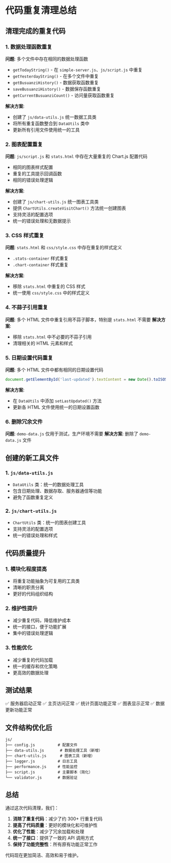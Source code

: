 # 代码重复清理总结

## 清理完成的重复代码

### 1. 数据处理函数重复
**问题**: 多个文件中存在相同的数据处理函数
- `getTodayString()` - 在 `simple-server.js`、`js/script.js` 中重复
- `getYesterdayString()` - 在多个文件中重复
- `getBusuanziHistory()` - 数据获取函数重复
- `saveBusuanziHistory()` - 数据保存函数重复
- `getCurrentBusuanziCount()` - 访问量获取函数重复

**解决方案**: 
- 创建了 `js/data-utils.js` 统一数据工具类
- 将所有重复函数整合到 `DataUtils` 类中
- 更新所有引用文件使用统一的工具

### 2. 图表配置重复
**问题**: `js/script.js` 和 `stats.html` 中存在大量重复的 Chart.js 配置代码
- 相同的图表样式配置
- 重复的工具提示回调函数
- 相同的错误处理逻辑

**解决方案**:
- 创建了 `js/chart-utils.js` 统一图表工具类
- 提供 `ChartUtils.createVisitChart()` 方法统一创建图表
- 支持灵活的配置选项
- 统一的错误处理和无数据提示

### 3. CSS 样式重复
**问题**: `stats.html` 和 `css/style.css` 中存在重复的样式定义
- `.stats-container` 样式重复
- `.chart-container` 样式重复

**解决方案**:
- 移除 `stats.html` 中重复的 CSS 样式
- 统一使用 `css/style.css` 中的样式定义

### 4. 不蒜子引用重复
**问题**: 多个 HTML 文件中重复引用不蒜子脚本，特别是 `stats.html` 不需要
**解决方案**:
- 移除 `stats.html` 中不必要的不蒜子引用
- 清理相关的 HTML 元素和样式

### 5. 日期设置代码重复
**问题**: 多个 HTML 文件中都有相同的日期设置代码
```javascript
document.getElementById('last-updated').textContent = new Date().toISOString().split('T')[0];
```

**解决方案**:
- 在 `DataUtils` 中添加 `setLastUpdated()` 方法
- 更新各 HTML 文件使用统一的日期设置函数

### 6. 删除冗余文件
**问题**: `demo-data.js` 仅用于测试，生产环境不需要
**解决方案**: 删除了 `demo-data.js` 文件

## 创建的新工具文件

### 1. `js/data-utils.js`
- `DataUtils` 类：统一的数据处理工具
- 包含日期处理、数据存取、服务器通信等功能
- 避免了函数重复定义

### 2. `js/chart-utils.js`
- `ChartUtils` 类：统一的图表创建工具
- 支持灵活的配置选项
- 统一的错误处理和样式

## 代码质量提升

### 1. 模块化程度提高
- 将重复功能抽象为可复用的工具类
- 清晰的职责分离
- 更好的代码组织结构

### 2. 维护性提升
- 减少重复代码，降低维护成本
- 统一的接口，便于功能扩展
- 集中的错误处理逻辑

### 3. 性能优化
- 减少重复的代码加载
- 统一的缓存和优化策略
- 更高效的数据处理

## 测试结果

✅ 服务器启动正常
✅ 主页访问正常
✅ 统计页面功能正常
✅ 图表显示正常
✅ 数据更新功能正常

## 文件结构优化后

```
js/
├── config.js          # 配置文件
├── data-utils.js       # 数据处理工具（新增）
├── chart-utils.js      # 图表工具（新增）
├── logger.js          # 日志工具
├── performance.js     # 性能监控
├── script.js          # 主要脚本（简化）
└── validator.js       # 数据验证
```

## 总结

通过这次代码清理，我们：
1. **消除了重复代码**：减少了约 300+ 行重复代码
2. **提高了代码质量**：更好的模块化和可维护性
3. **优化了性能**：减少了冗余加载和处理
4. **统一了接口**：提供了一致的 API 调用方式
5. **保持了功能完整性**：所有原有功能正常工作

代码现在更加简洁、高效和易于维护。
